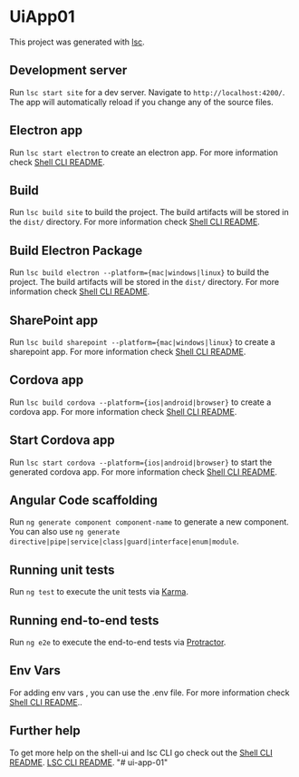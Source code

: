 # UiApp01

This project was generated with [lsc](https://github.com/labshare/lsc).

## Development server

Run `lsc start site` for a dev server. Navigate to `http://localhost:4200/`. The app will automatically reload if you
change any of the source files.

## Electron app

Run `lsc start electron` to create an electron app. For more information check
[Shell CLI README](https://github.com/angular/shell-ui/blob/master/README.md).

## Build

Run `lsc build site` to build the project. The build artifacts will be stored in the `dist/` directory. For more
information check [Shell CLI README](https://github.com/angular/shell-ui/blob/master/README.md).

## Build Electron Package

Run `lsc build electron --platform={mac|windows|linux}` to build the project. The build artifacts will be stored in the
`dist/` directory. For more information check
[Shell CLI README](https://github.com/angular/shell-ui/blob/master/README.md).

## SharePoint app

Run `lsc build sharepoint --platform={mac|windows|linux}` to create a sharepoint app. For more information check
[Shell CLI README](https://github.com/angular/shell-ui/blob/master/README.md).

## Cordova app

Run `lsc build cordova --platform={ios|android|browser}` to create a cordova app. For more information check
[Shell CLI README](https://github.com/angular/shell-ui/blob/master/README.md).

## Start Cordova app

Run `lsc start cordova --platform={ios|android|browser}` to start the generated cordova app. For more information check
[Shell CLI README](https://github.com/angular/shell-ui/blob/master/README.md).

## Angular Code scaffolding

Run `ng generate component component-name` to generate a new component. You can also use
`ng generate directive|pipe|service|class|guard|interface|enum|module`.

## Running unit tests

Run `ng test` to execute the unit tests via [Karma](https://karma-runner.github.io).

## Running end-to-end tests

Run `ng e2e` to execute the end-to-end tests via [Protractor](http://www.protractortest.org/).

## Env Vars

For adding env vars , you can use the .env file. For more information check
[Shell CLI README](https://github.com/angular/shell-ui/blob/master/README.md)..

## Further help

To get more help on the shell-ui and lsc CLI go check out the
[Shell CLI README](https://github.com/angular/shell-ui/blob/master/README.md).
[LSC CLI README](https://github.com/angular/lsc/blob/master/README.md).
"# ui-app-01" 
